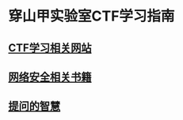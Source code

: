 # 穿山甲实验室CTF学习指南

## [CTF学习相关网站](CTF学习相关网站.md)

## [网络安全相关书籍](网络安全相关书籍.md)

## [提问的智慧](https://github.com/tvvocold/How-To-Ask-Questions-The-Smart-Way)
